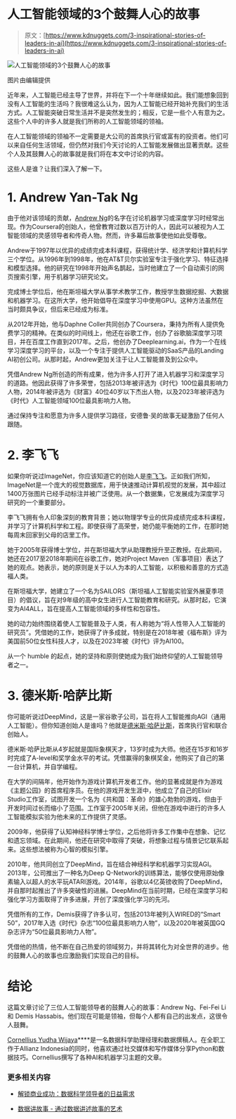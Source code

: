 # 人工智能领域的3个鼓舞人心的故事

> 原文：[https://www.kdnuggets.com/3-inspirational-stories-of-leaders-in-ai](https://www.kdnuggets.com/3-inspirational-stories-of-leaders-in-ai)

![人工智能领域的3个鼓舞人心的故事](../Images/6f647e4068eb88e4ec7bc7f8fc53db07.png)

图片由编辑提供

近年来，人工智能已经主导了世界，并将在下一个十年继续如此。我们能想象回到没有人工智能的生活吗？我很难这么认为，因为人工智能已经开始补充我们的生活方式。人工智能突破日常生活并不是突然发生的；相反，它是一些个人有意为之。这些个人中的许多人就是我们所称的人工智能领域的领袖。

在人工智能领域的领袖不一定需要是大公司的首席执行官或富有的投资者。他们可以来自任何生活领域，但仍然对我们今天讨论的人工智能发展做出显著贡献。这些个人及其鼓舞人心的故事就是我们将在本文中讨论的内容。

这些人是谁？让我们深入了解一下。

# 1\. Andrew Yan-Tak Ng

由于他对该领域的贡献，[Andrew Ng](https://www.andrewng.org/)的名字在讨论机器学习或深度学习时经常出现。作为Coursera的创始人，他曾教育过数以百万计的人，因此可以被视为人工智能领域的灵感领导者和传奇人物。然而，许多幕后故事使他如此受尊敬。

Andrew于1997年以优异的成绩完成本科课程，获得统计学、经济学和计算机科学三个学位。从1996年到1998年，他在AT&T贝尔实验室专注于强化学习、特征选择和模型选择。他的研究在1998年开始声名鹊起，当时他建立了一个自动索引的网页搜索引擎，用于机器学习研究论文。

完成博士学位后，他在斯坦福大学从事学术教学工作，教授学生数据挖掘、大数据和机器学习。在这所大学，他开始倡导在深度学习中使用GPU。这种方法虽然在当时颇具争议，但后来已经成为标准。

从2012年开始，他与Daphne Coller共同创办了Coursera，秉持为所有人提供免费学习的精神。在类似的时间线上，他还在谷歌工作，创办了谷歌脑深度学习项目，并在百度工作直到2017年。之后，他创办了Deeplearning.ai，作为一个在线学习深度学习的平台，以及一个专注于提供人工智能驱动的SaaS产品的Landing AI初创公司。从那时起，Andrew更加关注于让人工智能普及到公众中。

凭借Andrew Ng所创造的所有成果，他为许多人打开了进入机器学习和深度学习的道路。他因此获得了许多荣誉，包括2013年被评选为《时代》100位最具影响力人物，2014年被评选为《财富》40位40岁以下杰出人物，以及2023年被评选为《时代》人工智能领域100位最具影响力人物。

通过保持专注和愿意为许多人提供学习路径，安德鲁·吴的故事无疑激励了任何人跟随。

# 2\. 李飞飞

如果你听说过ImageNet，你应该知道它的创始人是[李飞飞](https://www.linkedin.com/in/fei-fei-li-4541247/)。正如我们所知，ImageNet是一个庞大的视觉数据库，用于快速推动计算机视觉的发展，其中超过1400万张图片已经手动标注并被广泛使用。从一个数据集，它发展成为深度学习研究的一个重要部分。

李飞飞拥有令人印象深刻的教育背景；她以物理学专业的优异成绩完成本科课程，并学习了计算机科学和工程。即使获得了高荣誉，她仍能平衡她的工作，在那时她每周末回家到父母的店里工作。

她于2005年获得博士学位，并在斯坦福大学从助理教授升至正教授。在此期间，她还在2017至2018年期间在谷歌工作，她对Project Maven（军事项目）表达了她的观点。她表示，她的原则是关于以人为本的人工智能，以积极和善意的方式造福人类。

在斯坦福大学，她建立了一个名为SAILORS（斯坦福人工智能实验室外展夏季项目）的倡议，旨在对9年级的高中女生进行人工智能教育和研究。从那时起，它演变为AI4ALL，旨在提高人工智能领域的多样性和包容性。

她的动力始终围绕着使人工智能普及于人类，有人称她为“将人性带入人工智能的研究员”。凭借她的工作，她获得了许多成就，特别是在2018年被《福布斯》评为美国前50位女性科技人才，以及在2023年被《时代》评为AI100。

从一个 humble 的起点，她的坚持和原则使她成为我们始终仰望的人工智能领导者之一。

# 3\. 德米斯·哈萨比斯

你可能听说过DeepMind，这是一家谷歌子公司，旨在将人工智能推向AGI（通用人工智能）。但你知道创始人是谁吗？他就是[德米斯·哈萨比斯](https://twitter.com/demishassabis)，首席执行官和联合创始人。

德米斯·哈萨比斯从4岁起就是国际象棋天才，13岁时成为大师。他还在15岁和16岁时完成了A-level和奖学金水平的考试。凭借赢得的象棋奖金，他购买了自己的第一台计算机，并自学编程。

在大学的间隔年，他开始作为游戏计算机开发者工作。他的显著成就是作为游戏《主题公园》的首席程序员。在他的游戏开发生涯中，他成立了自己的Elixir Studio工作室，试图开发一个名为《共和国：革命》的雄心勃勃的游戏，但由于开发时间过长而缩小了范围。工作室于2005年关闭，但他在游戏中进行的许多人工智能模拟实验为他未来的工作提供了灵感。

2009年，他获得了认知神经科学博士学位，之后他将许多工作集中在想象、记忆和遗忘领域。在此期间，他还在研究中取得了突破，将想象过程与情景记忆联系起来。这些想法被称为心智的模拟引擎。

2010年，他共同创立了DeepMind，旨在结合神经科学和机器学习实现AGI。2013年，公司推出了一种名为Deep Q-Network的训练算法，能够仅使用原始像素输入以超人的水平玩ATARI游戏。2014年，谷歌以4亿英镑收购了DeepMind，并自那时起推出了许多突破性的进展。DeepMind在当前时期，已经在深度学习和强化学习方面取得了许多进展，开创了深度强化学习的先河。

凭借所有的工作，Demis获得了许多认可，包括2013年被列入WIRED的“Smart 50”，2017年入选《时代》杂志“100位最具影响力人物”，以及2020年被英国GQ杂志评为“50位最具影响力人物”。

凭借他的热情，他不断在自己热爱的领域努力，并将其转化为对全世界的进步。他的鼓舞人心的故事也应激励我们实现自己的目标。

# 结论

这篇文章讨论了三位人工智能领导者的鼓舞人心的故事：Andrew Ng、Fei-Fei Li 和 Demis Hassabis。他们现在可能是领袖，但每个人都有自己的出发点，这很令人鼓舞。

**[](https://www.linkedin.com/in/cornellius-yudha-wijaya/)**[Cornellius Yudha Wijaya](https://www.linkedin.com/in/cornellius-yudha-wijaya/)****是一名数据科学助理经理和数据撰稿人。在全职工作于Allianz Indonesia的同时，他喜欢通过社交媒体和写作媒体分享Python和数据技巧。Cornellius撰写了各种AI和机器学习主题的文章。

### 更多相关内容

+   [解锁商业成功：数据科学领导者的日益需求](https://www.kdnuggets.com/unlocking-business-success-the-growing-demand-for-data-science-leaders)

+   [数据讲故事 - 通过数据讲述故事的艺术](https://www.kdnuggets.com/2023/07/manning-data-storytelling-the-art-telling-stories-data.html)
